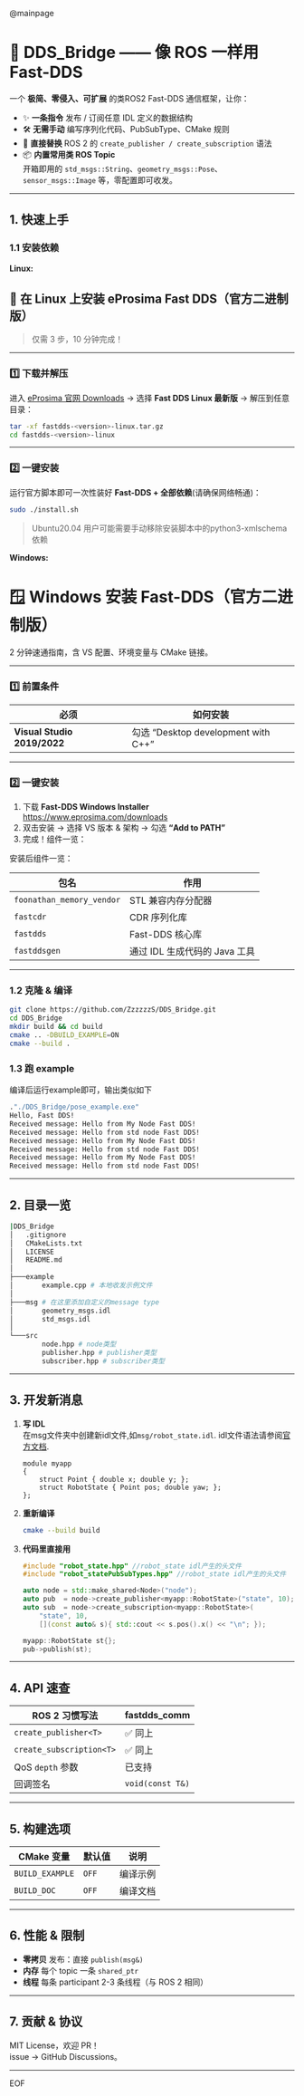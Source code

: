 @mainpage

# 🚀 DDS_Bridge  —— 像 ROS 一样用 Fast-DDS  

一个 **极简、零侵入、可扩展** 的类ROS2 Fast-DDS 通信框架，让你：  

- ✨ **一条指令** 发布 / 订阅任意 IDL 定义的数据结构  
- 🛠️ **无需手动** 编写序列化代码、PubSubType、CMake 规则  
- 🔄 **直接替换** ROS 2 的 `create_publisher / create_subscription` 语法
- 📦 **内置常用类 ROS Topic**  
  开箱即用的 `std_msgs::String`、`geometry_msgs::Pose`、`sensor_msgs::Image` 等，零配置即可收发。

---

## 1. 快速上手

### 1.1 安装依赖

**Linux:**

## 🐧 在 Linux 上安装 eProsima Fast DDS（官方二进制版）

> 仅需 3 步，10 分钟完成！

---

### 1️⃣ 下载并解压  

进入 [eProsima 官网 Downloads](https://www.eprosima.com/index.php/downloads-all) → 选择 **Fast DDS Linux 最新版** → 解压到任意目录：

```bash
tar -xf fastdds-<version>-linux.tar.gz
cd fastdds-<version>-linux
```

---

### 2️⃣ 一键安装  

运行官方脚本即可一次性装好 **Fast-DDS + 全部依赖**(请确保网络畅通)：

```bash
sudo ./install.sh
```

> Ubuntu20.04 用户可能需要手动移除安装脚本中的python3-xmlschema依赖

**Windows:**

# 🪟 Windows 安装 Fast-DDS（官方二进制版）  

2 分钟速通指南，含 VS 配置、环境变量与 CMake 链接。

---

### 1️⃣ 前置条件

| 必须 | 如何安装 |
|---|---|
| **Visual Studio 2019/2022** | 勾选 “Desktop development with C++” |

---

### 2️⃣ 一键安装

1. 下载 **Fast-DDS Windows Installer**  
   <https://www.eprosima.com/downloads>
2. 双击安装 → 选择 VS 版本 & 架构 → 勾选 **“Add to PATH”**  
3. 完成！组件一览：

安装后组件一览：

| 包名 | 作用 |
|---|---|
| `foonathan_memory_vendor` | STL 兼容内存分配器 |
| `fastcdr` | CDR 序列化库 |
| `fastdds` | Fast-DDS 核心库 |
| `fastddsgen` | 通过 IDL 生成代码的 Java 工具 |

---

### 1.2 克隆 & 编译

```bash
git clone https://github.com/ZzzzzzS/DDS_Bridge.git
cd DDS_Bridge
mkdir build && cd build
cmake .. -DBUILD_EXAMPLE=ON
cmake --build .
```

### 1.3 跑 example

编译后运行example即可，输出类似如下

```bash
."./DDS_Bridge/pose_example.exe"
Hello, Fast DDS!
Received message: Hello from My Node Fast DDS!
Received message: Hello from std node Fast DDS!
Received message: Hello from My Node Fast DDS!
Received message: Hello from std node Fast DDS!
Received message: Hello from My Node Fast DDS!
Received message: Hello from std node Fast DDS!
```

---

## 2. 目录一览

``` bash
|DDS_Bridge
│   .gitignore
│   CMakeLists.txt
│   LICENSE
│   README.md
│
├───example
│       example.cpp # 本地收发示例文件
│
├───msg # 在这里添加自定义的message type
│       geometry_msgs.idl
│       std_msgs.idl
│
└───src
        node.hpp # node类型
        publisher.hpp # publisher类型
        subscriber.hpp # subscriber类型
```

---

## 3. 开发新消息

1. **写 IDL**  
   在msg文件夹中创建新idl文件,如`msg/robot_state.idl`. idl文件语法请参阅[官方文档](https://fast-dds.docs.eprosima.com/en/latest/fastddsgen/dataTypes/dataTypes.html).

   ```idl
   module myapp
   {
       struct Point { double x; double y; };
       struct RobotState { Point pos; double yaw; };
   };
   ```

2. **重新编译**

   ```bash
   cmake --build build
   ```

3. **代码里直接用**

   ```cpp
   #include "robot_state.hpp" //robot_state idl产生的头文件
   #include "robot_statePubSubTypes.hpp" //robot_state idl产生的头文件

   auto node = std::make_shared<Node>("node");
   auto pub  = node->create_publisher<myapp::RobotState>("state", 10);
   auto sub  = node->create_subscription<myapp::RobotState>(
       "state", 10,
       [](const auto& s){ std::cout << s.pos().x() << "\n"; });

   myapp::RobotState st{};
   pub->publish(st);
   ```

---

## 4. API 速查

| ROS 2 习惯写法 | fastdds_comm |
|----------------|--------------|
| `create_publisher<T>` | ✅ 同上 |
| `create_subscription<T>` | ✅ 同上 |
| QoS `depth` 参数 | 已支持 |
| 回调签名 | `void(const T&)` |

---

## 5. 构建选项

| CMake 变量 | 默认值 | 说明 |
|-----------|--------|------|
| `BUILD_EXAMPLE` | `OFF` | 编译示例 |
| `BUILD_DOC` | `OFF` | 编译文档 |

---

## 6. 性能 & 限制

- **零拷贝** 发布：直接 `publish(msg&)`  
- **内存** 每个 topic 一条 `shared_ptr`  
- **线程** 每条 participant 2-3 条线程（与 ROS 2 相同）

---

## 7. 贡献 & 协议

MIT License，欢迎 PR！  
issue → GitHub Discussions。

---
EOF
